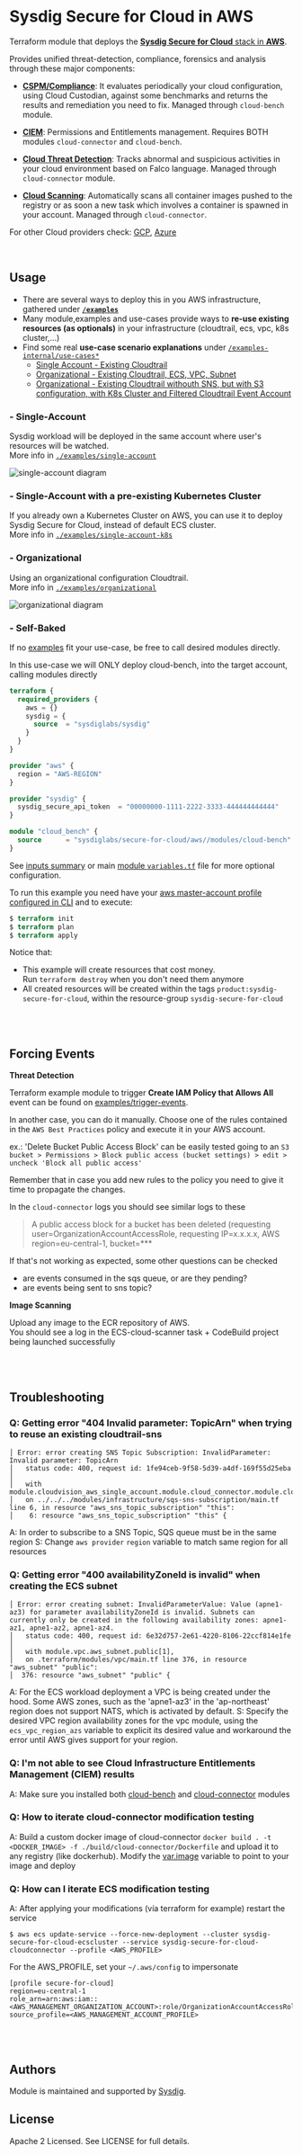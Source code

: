 # Sysdig Secure for Cloud in AWS

Terraform module that deploys the [**Sysdig Secure for Cloud** stack in **AWS**](https://docs.sysdig.com/en/docs/installation/sysdig-secure-for-cloud/deploy-sysdig-secure-for-cloud-on-aws).
<br/>

Provides unified threat-detection, compliance, forensics and analysis through these major components:

* **[CSPM/Compliance](https://docs.sysdig.com/en/docs/sysdig-secure/posture/compliance-unified-/)**: It evaluates periodically your cloud configuration, using Cloud Custodian, against some benchmarks and returns the results and remediation you need to fix. Managed through `cloud-bench` module. <br/>

* **[CIEM](https://docs.sysdig.com/en/docs/sysdig-secure/posture/)**: Permissions and Entitlements management. Requires BOTH modules  `cloud-connector` and `cloud-bench`. <br/>

* **[Cloud Threat Detection](https://docs.sysdig.com/en/docs/sysdig-secure/insights/)**: Tracks abnormal and suspicious activities in your cloud environment based on Falco language. Managed through `cloud-connector` module. <br/>

* **[Cloud Scanning](https://docs.sysdig.com/en/docs/sysdig-secure/scanning/)**: Automatically scans all container images pushed to the registry or as soon a new task which involves a container is spawned in your account. Managed through `cloud-connector`. <br/>

For other Cloud providers check: [GCP](https://github.com/sysdiglabs/terraform-google-secure-for-cloud), [Azure](https://github.com/sysdiglabs/terraform-azurerm-secure-for-cloud)

<br/>

[comment]: <> (## Permissions)

[comment]: <> (Inspect `/module/infrastructure/permissions` subdirectories to understand the several)

[comment]: <> (permissions required.)

[comment]: <> (- `/iam-user` creates an IAM user + adds permissions for required modules &#40;general, cloud-connector, cloud-scanning&#41;<br/><br/>)

[comment]: <> (- `/general` concerns general permissions that apply to both threat-detection and image-scanning features)

[comment]: <> (- `/cloud-connector` for threat-detection features)

[comment]: <> (- `/cloud-scanning` for image-scanning features)

[comment]: <> (TODO review `/module/*/ permissions` vs. the ones in permissions folder)

[comment]: <> (TODO review)

[comment]: <> (- `/org-role-ecs`)

[comment]: <> (- `/org-role-eks`)

## Usage

  - There are several ways to deploy this in you AWS infrastructure, gathered under **[`/examples`](./examples)**
  - Many module,examples and use-cases provide ways to **re-use existing resources (as optionals)** in your infrastructure (cloudtrail, ecs, vpc, k8s cluster,...)
  - Find some real **use-case scenario explanations** under [`/examples-internal/use-cases*`](./examples-internal)
    - [Single Account - Existing Cloudtrail](./examples-internal/use-cases-reuse-resources/single-existing-cloudtrail.md)
    - [Organizational - Existing Cloudtrail, ECS, VPC, Subnet](./examples-internal/use-cases-reuse-resources/org-existing-cloudtrail-ecs-vpc-subnet.md)
    - [Organizational - Existing Cloudtrail withouth SNS, but with S3 configuration, with K8s Cluster and Filtered Cloudtrail Event Account](./examples-internal/use-cases-self-baked/org-s3-k8s-filtered-account.md)

### - Single-Account

Sysdig workload will be deployed in the same account where user's resources will be watched.<br/>
More info in [`./examples/single-account`](https://github.com/sysdiglabs/terraform-aws-secure-for-cloud/tree/master/examples/single-account)

![single-account diagram](https://raw.githubusercontent.com/sysdiglabs/terraform-aws-secure-for-cloud/master/examples/single-account/diagram-single.png)


### - Single-Account with a pre-existing Kubernetes Cluster

If you already own a Kubernetes Cluster on AWS, you can use it to deploy Sysdig Secure for Cloud, instead of default ECS cluster.<br/>
More info in [`./examples/single-account-k8s`](https://github.com/sysdiglabs/terraform-aws-secure-for-cloud/tree/master/examples/single-account-k8s)

### - Organizational

Using an organizational configuration Cloudtrail.<br/>
More info in [`./examples/organizational`](https://github.com/sysdiglabs/terraform-aws-secure-for-cloud/tree/master/examples/organizational)

![organizational diagram](https://raw.githubusercontent.com/sysdiglabs/terraform-aws-secure-for-cloud/master/examples/organizational/diagram-org.png)

### - Self-Baked

If no [examples](https://github.com/sysdiglabs/terraform-aws-secure-for-cloud/tree/master/examples) fit your use-case, be free to call desired modules directly.

In this use-case we will ONLY deploy cloud-bench, into the target account, calling modules directly

```terraform
terraform {
  required_providers {
    aws = {}
    sysdig = {
      source  = "sysdiglabs/sysdig"
    }
  }
}

provider "aws" {
  region = "AWS-REGION"
}

provider "sysdig" {
  sysdig_secure_api_token  = "00000000-1111-2222-3333-444444444444"
}

module "cloud_bench" {
  source      = "sysdiglabs/secure-for-cloud/aws//modules/cloud-bench"
}

```
See [inputs summary](#inputs) or main [module `variables.tf`](https://github.com/sysdiglabs/terraform-aws-secure-for-cloud/tree/master/variables.tf) file for more optional configuration.

To run this example you need have your [aws master-account profile configured in CLI](https://docs.aws.amazon.com/cli/latest/userguide/cli-configure-profiles.html) and to execute:
```terraform
$ terraform init
$ terraform plan
$ terraform apply
```

Notice that:
* This example will create resources that cost money.<br/>Run `terraform destroy` when you don't need them anymore
* All created resources will be created within the tags `product:sysdig-secure-for-cloud`, within the resource-group `sysdig-secure-for-cloud`

<br/><br/>

## Forcing Events

**Threat Detection**

Terraform example module to trigger **Create IAM Policy that Allows All** event can be found on [examples/trigger-events](https://github.com/sysdiglabs/terraform-aws-secure-for-cloud/blob/master/examples/trigger-events).

In another case, you can do it manually. Choose one of the rules contained in the `AWS Best Practices` policy and execute it in your AWS account.

ex.: 'Delete Bucket Public Access Block' can be easily tested going to an
`S3 bucket > Permissions > Block public access (bucket settings) > edit >
uncheck 'Block all public access'`

Remember that in case you add new rules to the policy you need to give it time to propagate the changes.

In the `cloud-connector` logs you should see similar logs to these
> A public access block for a bucket has been deleted (requesting  user=OrganizationAccountAccessRole, requesting IP=x.x.x.x, AWS  region=eu-central-1, bucket=***

If that's not working as expected, some other questions can be checked
- are events consumed in the sqs queue, or are they pending?
- are events being sent to sns topic?

**Image Scanning**

Upload any image to the ECR repository of AWS.
<br/>You should see a log in the ECS-cloud-scanner task + CodeBuild project being launched successfully

<br/><br/>

## Troubleshooting

### Q: Getting error "404 Invalid parameter: TopicArn" when trying to reuse an existing cloudtrail-sns

```text
│ Error: error creating SNS Topic Subscription: InvalidParameter: Invalid parameter: TopicArn
│ 	status code: 400, request id: 1fe94ceb-9f58-5d39-a4df-169f55d25eba
│
│   with module.cloudvision_aws_single_account.module.cloud_connector.module.cloud_connector_sqs.aws_sns_topic_subscription.this,
│   on ../../../modules/infrastructure/sqs-sns-subscription/main.tf line 6, in resource "aws_sns_topic_subscription" "this":
│    6: resource "aws_sns_topic_subscription" "this" {

```

A: In order to subscribe to a SNS Topic, SQS queue must be in the same region
S: Change `aws provider` `region` variable to match same region for all resources

### Q: Getting error "400 availabilityZoneId is invalid" when creating the ECS subnet
```text
│ Error: error creating subnet: InvalidParameterValue: Value (apne1-az3) for parameter availabilityZoneId is invalid. Subnets can currently only be created in the following availability zones: apne1-az1, apne1-az2, apne1-az4.
│ 	status code: 400, request id: 6e32d757-2e61-4220-8106-22ccf814e1fe
│
│   with module.vpc.aws_subnet.public[1],
│   on .terraform/modules/vpc/main.tf line 376, in resource "aws_subnet" "public":
│  376: resource "aws_subnet" "public" {
```

A: For the ECS workload deployment a VPC is being created under the hood. Some AWS zones, such as the 'apne1-az3' in the 'ap-northeast' region does not support NATS, which is activated by default.
S: Specify the desired VPC region availability zones for the vpc module, using the `ecs_vpc_region_azs` variable to explicit its desired value and workaround the error until AWS gives support for your region.


### Q: I'm not able to see Cloud Infrastructure Entitlements Management (CIEM) results
A: Make sure you installed both [cloud-bench](https://github.com/sysdiglabs/terraform-aws-secure-for-cloud/tree/master/modules/services/cloud-bench) and [cloud-connector](https://github.com/sysdiglabs/terraform-aws-secure-for-cloud/tree/master/modules/services/cloud-connector) modules

### Q: How to iterate cloud-connector modification testing
A: Build a custom docker image of cloud-connector `docker build . -t <DOCKER_IMAGE> -f ./build/cloud-connector/Dockerfile` and upload it to any registry (like dockerhub).
Modify the [var.image](https://github.com/sysdiglabs/terraform-aws-secure-for-cloud/tree/master/modules/services/cloud-connector/variables.tf) variable to point to your image and deploy


### Q: How can I iterate ECS modification testing
A: After applying your modifications (vía terraform for example) restart the service
  ```
  $ aws ecs update-service --force-new-deployment --cluster sysdig-secure-for-cloud-ecscluster --service sysdig-secure-for-cloud-cloudconnector --profile <AWS_PROFILE>
  ```
For the AWS_PROFILE, set your `~/.aws/config` to impersonate
  ```
  [profile secure-for-cloud]
  region=eu-central-1
  role_arn=arn:aws:iam::<AWS_MANAGEMENT_ORGANIZATION_ACCOUNT>:role/OrganizationAccountAccessRole
  source_profile=<AWS_MANAGEMENT_ACCOUNT_PROFILE>
  ```

<br/><br/>
## Authors

Module is maintained and supported by [Sysdig](https://sysdig.com).

## License

Apache 2 Licensed. See LICENSE for full details.
